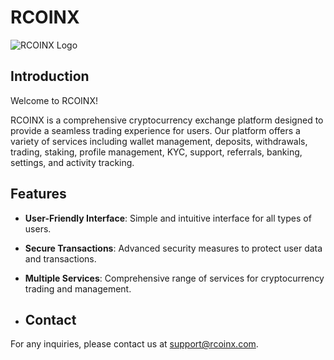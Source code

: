 # RCOINX

![RCOINX Logo](https://rcoinx.fun/logo.svg)

## Introduction

Welcome to RCOINX! 

RCOINX is a comprehensive cryptocurrency exchange platform designed to provide a seamless trading experience for users. Our platform offers a variety of services including wallet management, deposits, withdrawals, trading, staking, profile management, KYC, support, referrals, banking, settings, and activity tracking. 

## Features

- **User-Friendly Interface**: Simple and intuitive interface for all types of users.
- **Secure Transactions**: Advanced security measures to protect user data and transactions.
- **Multiple Services**: Comprehensive range of services for cryptocurrency trading and management.

- ## Contact

For any inquiries, please contact us at support@rcoinx.com.
